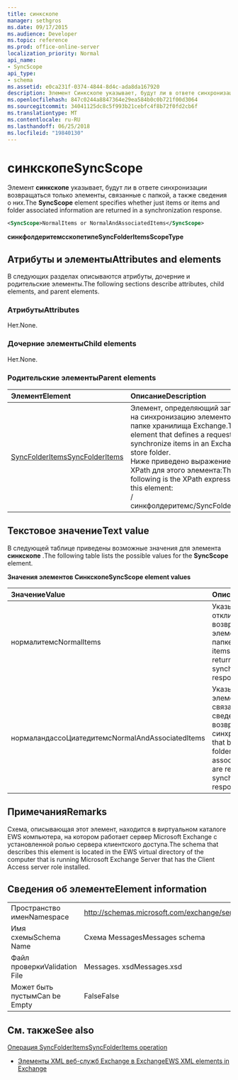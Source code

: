 ```yaml
---
title: синкскопе
manager: sethgros
ms.date: 09/17/2015
ms.audience: Developer
ms.topic: reference
ms.prod: office-online-server
localization_priority: Normal
api_name:
- SyncScope
api_type:
- schema
ms.assetid: e0ca231f-0374-4844-8d4c-ada8da167920
description: Элемент Синкскопе указывает, будут ли в ответе синхронизации возвращаться только элементы, связанные с папкой, а также сведения о них.
ms.openlocfilehash: 847c0244a8847364e29ea584b0c0b721f00d3064
ms.sourcegitcommit: 34041125dc8c5f993b21cebfc4f8b72f0fd2cb6f
ms.translationtype: MT
ms.contentlocale: ru-RU
ms.lasthandoff: 06/25/2018
ms.locfileid: "19840130"
---
```

# <a name="syncscope"></a><span data-ttu-id="86371-103">синкскопе</span><span class="sxs-lookup"><span data-stu-id="86371-103">SyncScope</span></span>

<span data-ttu-id="86371-104">Элемент **синкскопе** указывает, будут ли в ответе синхронизации возвращаться только элементы, связанные с папкой, а также сведения о них.</span><span class="sxs-lookup"><span data-stu-id="86371-104">The **SyncScope** element specifies whether just items or items and folder associated information are returned in a synchronization response.</span></span> 
  
```xml
<SyncScope>NormalItems or NormalAndAssociatedItems</SyncScope>
```

 <span data-ttu-id="86371-105">**синкфолдеритемсскопетипе**</span><span class="sxs-lookup"><span data-stu-id="86371-105">**SyncFolderItemsScopeType**</span></span>
## <a name="attributes-and-elements"></a><span data-ttu-id="86371-106">Атрибуты и элементы</span><span class="sxs-lookup"><span data-stu-id="86371-106">Attributes and elements</span></span>

<span data-ttu-id="86371-107">В следующих разделах описываются атрибуты, дочерние и родительские элементы.</span><span class="sxs-lookup"><span data-stu-id="86371-107">The following sections describe attributes, child elements, and parent elements.</span></span>
  
### <a name="attributes"></a><span data-ttu-id="86371-108">Атрибуты</span><span class="sxs-lookup"><span data-stu-id="86371-108">Attributes</span></span>

<span data-ttu-id="86371-109">Нет.</span><span class="sxs-lookup"><span data-stu-id="86371-109">None.</span></span>
  
### <a name="child-elements"></a><span data-ttu-id="86371-110">Дочерние элементы</span><span class="sxs-lookup"><span data-stu-id="86371-110">Child elements</span></span>

<span data-ttu-id="86371-111">Нет.</span><span class="sxs-lookup"><span data-stu-id="86371-111">None.</span></span>
  
### <a name="parent-elements"></a><span data-ttu-id="86371-112">Родительские элементы</span><span class="sxs-lookup"><span data-stu-id="86371-112">Parent elements</span></span>

|<span data-ttu-id="86371-113">**Элемент**</span><span class="sxs-lookup"><span data-stu-id="86371-113">**Element**</span></span>|<span data-ttu-id="86371-114">**Описание**</span><span class="sxs-lookup"><span data-stu-id="86371-114">**Description**</span></span>|
|:-----|:-----|
|[<span data-ttu-id="86371-115">SyncFolderItems</span><span class="sxs-lookup"><span data-stu-id="86371-115">SyncFolderItems</span></span>](syncfolderitems.md) <br/> |<span data-ttu-id="86371-116">Элемент, определяющий запрос на синхронизацию элементов в папке хранилища Exchange.</span><span class="sxs-lookup"><span data-stu-id="86371-116">The element that defines a request to synchronize items in an Exchange store folder.</span></span>  <br/> <span data-ttu-id="86371-117">Ниже приведено выражение XPath для этого элемента:</span><span class="sxs-lookup"><span data-stu-id="86371-117">The following is the XPath expression to this element:</span></span>  <br/> <span data-ttu-id="86371-118">/синкфолдеритемс</span><span class="sxs-lookup"><span data-stu-id="86371-118">/SyncFolderItems</span></span>  <br/> |
   
## <a name="text-value"></a><span data-ttu-id="86371-119">Текстовое значение</span><span class="sxs-lookup"><span data-stu-id="86371-119">Text value</span></span>

<span data-ttu-id="86371-120">В следующей таблице приведены возможные значения для элемента **синкскопе** .</span><span class="sxs-lookup"><span data-stu-id="86371-120">The following table lists the possible values for the **SyncScope** element.</span></span> 
  
<span data-ttu-id="86371-121">**Значения элементов Синкскопе**</span><span class="sxs-lookup"><span data-stu-id="86371-121">**SyncScope element values**</span></span>

|<span data-ttu-id="86371-122">**Значение**</span><span class="sxs-lookup"><span data-stu-id="86371-122">**Value**</span></span>|<span data-ttu-id="86371-123">**Описание**</span><span class="sxs-lookup"><span data-stu-id="86371-123">**Description**</span></span>|
|:-----|:-----|
|<span data-ttu-id="86371-124">нормалитемс</span><span class="sxs-lookup"><span data-stu-id="86371-124">NormalItems</span></span>  <br/> |<span data-ttu-id="86371-125">Указывает, что в отклике синхронизации возвращаются только элементы в папке.</span><span class="sxs-lookup"><span data-stu-id="86371-125">Specifies that only items in the folder are returned in a synchronization response.</span></span>  <br/> |
|<span data-ttu-id="86371-126">нормаландассоЦиатедитемс</span><span class="sxs-lookup"><span data-stu-id="86371-126">NormalAndAssociatedItems</span></span>  <br/> |<span data-ttu-id="86371-127">Указывает, что оба элемента в папке и связанных с ней сведениями возвращаются в ответе синхронизации.</span><span class="sxs-lookup"><span data-stu-id="86371-127">Specifies that both items in the folder and folder associated information are returned in a synchronization response.</span></span>  <br/> |
   
## <a name="remarks"></a><span data-ttu-id="86371-128">Примечания</span><span class="sxs-lookup"><span data-stu-id="86371-128">Remarks</span></span>

<span data-ttu-id="86371-129">Схема, описывающая этот элемент, находится в виртуальном каталоге EWS компьютера, на котором работает сервер Microsoft Exchange с установленной ролью сервера клиентского доступа.</span><span class="sxs-lookup"><span data-stu-id="86371-129">The schema that describes this element is located in the EWS virtual directory of the computer that is running Microsoft Exchange Server that has the Client Access server role installed.</span></span>
  
## <a name="element-information"></a><span data-ttu-id="86371-130">Сведения об элементе</span><span class="sxs-lookup"><span data-stu-id="86371-130">Element information</span></span>

|||
|:-----|:-----|
|<span data-ttu-id="86371-131">Пространство имен</span><span class="sxs-lookup"><span data-stu-id="86371-131">Namespace</span></span>  <br/> |http://schemas.microsoft.com/exchange/services/2006/messages  <br/> |
|<span data-ttu-id="86371-132">Имя схемы</span><span class="sxs-lookup"><span data-stu-id="86371-132">Schema Name</span></span>  <br/> |<span data-ttu-id="86371-133">Схема Messages</span><span class="sxs-lookup"><span data-stu-id="86371-133">Messages schema</span></span>  <br/> |
|<span data-ttu-id="86371-134">Файл проверки</span><span class="sxs-lookup"><span data-stu-id="86371-134">Validation File</span></span>  <br/> |<span data-ttu-id="86371-135">Messages. xsd</span><span class="sxs-lookup"><span data-stu-id="86371-135">Messages.xsd</span></span>  <br/> |
|<span data-ttu-id="86371-136">Может быть пустым</span><span class="sxs-lookup"><span data-stu-id="86371-136">Can be Empty</span></span>  <br/> |<span data-ttu-id="86371-137">False</span><span class="sxs-lookup"><span data-stu-id="86371-137">False</span></span>  <br/> |
   
## <a name="see-also"></a><span data-ttu-id="86371-138">См. также</span><span class="sxs-lookup"><span data-stu-id="86371-138">See also</span></span>



[<span data-ttu-id="86371-139">Операция SyncFolderItems</span><span class="sxs-lookup"><span data-stu-id="86371-139">SyncFolderItems operation</span></span>](syncfolderitems-operation.md)


- [<span data-ttu-id="86371-140">Элементы XML веб-служб Exchange в Exchange</span><span class="sxs-lookup"><span data-stu-id="86371-140">EWS XML elements in Exchange</span></span>](ews-xml-elements-in-exchange.md)

